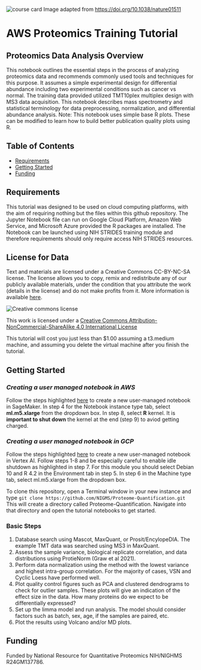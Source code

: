 ![course card](images/UAMS-course-card-2.png)
Image adapted from https://doi.org/10.1038/nature01511

# AWS Proteomics Training Tutorial

## Proteomics Data Analysis Overview

This notebook outlines the essential steps in the process of analyzing proteomics data and recommends commonly used tools and techniques for this purpose. It assumes a simple experimental design for differential abundance including two experimental conditions such as cancer vs normal. The training data provided utilized TMT10plex multiplex design with MS3 data acquisition. This notebook describes mass spectrometry and statistical terminology for data preprocessing, normalization, and differential abundance analysis. Note: This notebook uses simple base R plots. These can be modified to learn how to build better publication quality plots using R. 

## Table of Contents

+ [Requirements](#requirements)
+ [Getting Started](#getting-started)
+ [Funding](#funding)
   

## Requirements

This tutorial was designed to be used on cloud computing platforms, with the aim of requiring nothing but the files within this github repository.
The Jupyter Notebook file can run on Google Cloud Platform, Amazon Web Service, and Microsoft Azure provided the R packages are installed. The Notebook can be launched using NIH STRIDES training module and therefore requirements should only require access NIH STRIDES resources.

## **License for Data**

Text and materials are licensed under a Creative Commons CC-BY-NC-SA license. The license allows you to copy, remix and redistribute any of our publicly available materials, under the condition that you attribute the work (details in the license) and do not make profits from it. More information is available [here](https://tilburgsciencehub.com/about/#license).

![Creative commons license](https://i.creativecommons.org/l/by-nc-sa/4.0/88x31.png)

This work is licensed under a [Creative Commons Attribution-NonCommercial-ShareAlike 4.0 International License](http://creativecommons.org/licenses/by-nc-sa/4.0/)

This tutorial will cost you just less than $1.00 assuming a t3.medium machine, and assuming you delete the virtual machine after you finish the tutorial.

## Getting Started

### *Creating a user managed notebook in AWS* 

Follow the steps highlighted [here](/create_aws_notebook/AWS_Notebook.md) to create a new user-managed notebook in SageMaker. In step 4 for the Notebook instance type tab, select **ml.m5.xlarge** from the dropdown box. In step 8, select **R** kernel. It is **important to shut down** the kernel at the end (step 9) to aviod getting charged. 

### *Creating a user managed notebook in GCP* 

Follow the steps highlighted [here](https://github.com/STRIDES/NIHCloudLabGCP/blob/main/docs/vertexai.md) to create a new user-managed notebook in Vertex AI. Follow steps 1-8 and be especially careful to enable idle shutdown as highlighted in step 7. For this module you should select Debian 10 and R 4.2 in the Environment tab in step 5. In step 6 in the Machine type tab, select ml.m5.xlarge from the dropdown box.

To clone this repository, open a Terminal window in your new instance and type `git clone https://github.com/NIGMS/Proteome-Quantification.git` This will create a directory called Proteome-Quantification. Navigate into that directory and open the tutorial notebooks to get started.

### Basic Steps 

1. Database search using Mascot, MaxQuant, or Prosit/EncylopeDIA. The example TMT data was searched using MS3 in MaxQuant. 
2. Assess the sample variance, biological replicate correlation, and data distributions using ProtieNorm (Graw et al 2021). 
3. Perform data normalization using the method with the lowest variance and highest intra-group correlation. For the majority of cases, VSN and Cyclic Loess have performed well. 
4. Plot quality control figures such as PCA and clustered dendrograms to check for outlier samples. These plots will give an indication of the effect size in the data. How many proteins do we expect to be differentially expressed? 
5. Set up the limma model and run analysis. The model should consider factors such as batch, sex, age, if the samples are paired, etc. 
6. Plot the results using Volcano and/or MD plots. 

## Funding

Funded by National Resource for Quantitative Proteomics NIH/NIGHMS R24GM137786.
